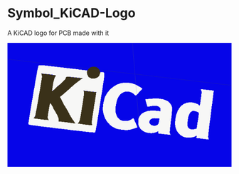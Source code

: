 # Symbol_KiCAD-Logo
A KiCAD logo for PCB made with it

![3d example](https://github.com/AlexanderBrevig/Symbol_KiCAD-Logo/raw/master/logo-3d.png)